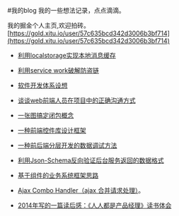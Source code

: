 #我的blog
我的一些想法记录，点点滴滴。

我的掘金个人主页,欢迎拍砖。
[https://gold.xitu.io/user/57c635bcd342d3006b3bf714](https://gold.xitu.io/user/57c635bcd342d3006b3bf714)
- [利用localstorage实现本地消息缓存](https://github.com/houyhea/blog/blob/master/20170627.md)
- [利用service work破解防盗链](https://github.com/houyhea/blog/blob/master/20170330.md)
- [软件开发体系设想](https://github.com/houyhea/blog/blob/master/20170328.md)
- [谈谈web前端人员在项目中的正确沟通方式](https://github.com/houyhea/blog/blob/master/20170321.md)

- [一张图搞定闭包概念](https://github.com/houyhea/blog/blob/master/20150524.md)
- [一种前端控件库设计框架](https://github.com/houyhea/blog/blob/master/20150426.md)
- [一种前后端分层开发的数据调试方法](https://github.com/houyhea/blog/blob/master/20150425.md)
- [利用Json-Schema反向验证后台服务返回的数据格式](https://github.com/houyhea/blog/blob/master/20150418.md)
- [基于组件的业务系统框架思路](https://github.com/houyhea/blog/blob/master/web_frontend_framework_conception.md)
- [Ajax Combo Handler（ajax 合并请求处理）](https://github.com/houyhea/blog/blob/master/ajax_combo_handler.md)。
- [2014年写的一篇读后感：《人人都是产品经理》读书体会](https://github.com/houyhea/blog/blob/master/20140119.md)


